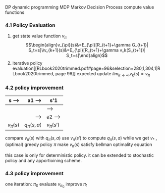 DP dynamic programming 
MDP Markov Decision Process
compute value functions 
### 4.1 Policy Evaluation
1. get state value function $v_{\pi}$
$$\begin{align}v_{\pi}(s)&=E_{\pi}[R_{t+1}+\gamma G_{t+1}| S_t=s]\\v_{k+1}(s)&=E_{\pi}[R_{t+1}+\gamma v_k(S_{t+1})| S_t=s]\end{align}$$
2. iterative policy evaluation[[RLbook2020trimmed.pdf#page=96&selection=280,1,304,1|RLbook2020trimmed, page 96]]
	expected update
	$lim_{k\to \infty}v_{k}(s)=v_{\pi}$

### 4.2 policy improvement

|s --> | a1  -->  |s'1|
|-----:|-----:|-----|
 | | |--> |  s'2|
 | | -->| a2 -->  |....|
$v_{\pi}(s)$ | $q_{\pi}(s,a)$|$v_{\pi}(s')$
compare $v_{\pi}(s)$ with $q_{\pi}(s,a)$
use $v_{\pi}(s')$ to compute $q_{\pi}(s,a)$
while we get $v_*$ , (optimal) greedy policy $\pi$ make $v_{\pi}(s)$ satisfy bellman optimality equation 

this case is only for deterministic policy. it can be extended to stochastic policy and any apportioining scheme. 

### 4.3 policy improvement
one iteration:
$\pi_0$ evaluate $v_{\pi_0}$ improve $\pi_1$ 
